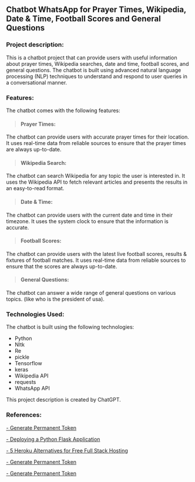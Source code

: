 ## Chatbot WhatsApp for Prayer Times, Wikipedia, Date & Time, Football Scores and General Questions
### Project description:

This is a chatbot project that can provide users with useful information about prayer times, Wikipedia searches, date and time, football scores, and general questions. The chatbot is built using advanced natural language processing (NLP) techniques to understand and respond to user queries in a conversational manner.

### Features:

The chatbot comes with the following features:

> #### Prayer Times:
The chatbot can provide users with accurate prayer times for their location. It uses real-time data from reliable sources to ensure that the prayer times are always up-to-date.
> #### Wikipedia Search:
The chatbot can search Wikipedia for any topic the user is interested in. It uses the Wikipedia API to fetch relevant articles and presents the results in an easy-to-read format.
> #### Date & Time:
The chatbot can provide users with the current date and time in their timezone. It uses the system clock to ensure that the information is accurate.
> #### Football Scores:
The chatbot can provide users with the latest live football scores, results & fixtures of football matches. It uses real-time data from reliable sources to ensure that the scores are always up-to-date.
> #### General Questions:
The chatbot can answer a wide range of general questions on various topics. (like who is the president of usa).

### Technologies Used:
The chatbot is built using the following technologies:
- Python
- Nltk
- Re
- pickle  
- Tensorflow 
- keras
- Wikipedia API
- requests
- WhatsApp API

This project description  is created by ChatGPT.

### References:
[- Generate Permanent Token](https://www.youtube.com/watch?v=2N_I5y2FKRU&list=PL62tSREI9C-dRA-geWrPbHL1AtT1UZQj4&index=9)

[- Deploying a Python Flask Application](https://realpython.com/flask-by-example-part-1-project-setup/)

[- 5 Heroku Alternatives for Free Full Stack Hosting](https://www.makeuseof.com/heroku-alternatives-free-full-stack-hosting/)

[- Generate Permanent Token](https://www.youtube.com/watch?v=2N_I5y2FKRU&list=PL62tSREI9C-dRA-geWrPbHL1AtT1UZQj4&index=9)

[- Generate Permanent Token](https://www.youtube.com/watch?v=2N_I5y2FKRU&list=PL62tSREI9C-dRA-geWrPbHL1AtT1UZQj4&index=9)
